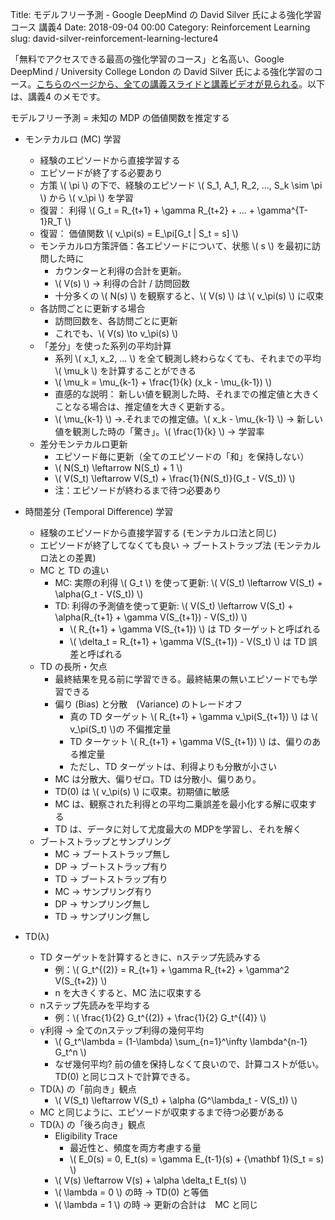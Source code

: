 Title: モデルフリー予測 - Google DeepMind の David Silver 氏による強化学習コース 講義4
Date: 2018-09-04 00:00
Category: Reinforcement Learning
slug: david-silver-reinforcement-learning-lecture4

<script src='https://cdnjs.cloudflare.com/ajax/libs/mathjax/2.7.5/MathJax.js?config=TeX-MML-AM_CHTML' async></script>

「無料でアクセスできる最高の強化学習のコース」と名高い、Google DeepMind / University College London の David Silver 氏による強化学習のコース。[こちらのページから、全ての講義スライドと講義ビデオが見られる](http://www0.cs.ucl.ac.uk/staff/d.silver/web/Teaching.html)。以下は、講義4 のメモです。

モデルフリー予測 = 未知の MDP の価値関数を推定する

- モンテカルロ (MC) 学習
	- 経験のエピソードから直接学習する
	- エピソードが終了する必要あり
	- 方策 \\( \pi \\) の下で、経験のエピソード \\( S_1, A_1, R_2, ..., S_k \sim \pi \\) から \\( v_\pi \\) を学習
	- 復習： 利得 \\( G_t = R_{t+1} + \gamma R_{t+2} + ... + \gamma^{T-1}R_T \\)
	- 復習： 価値関数 \\( v_\pi(s) = E_\pi[G_t | S_t = s] \\)
	- モンテカルロ方策評価：各エピソードについて、状態 \\( s \\) を最初に訪問した時に
		- カウンターと利得の合計を更新。
		- \\( V(s) \\) → 利得の合計 / 訪問回数
		- 十分多くの \\( N(s) \\) を観察すると、\\( V(s) \\) は \\( v_\pi(s) \\) に収束
	- 各訪問ごとに更新する場合
		- 訪問回数を、各訪問ごとに更新
		- これでも、\\( V(s) \to v_\pi(s) \\)
	- 「差分」を使った系列の平均計算
		- 系列 \\( x_1, x_2, ... \\) を全て観測し終わらなくても、それまでの平均 \\( \mu_k \\) を計算することができる
		- \\( \mu_k = \mu_{k-1} + \frac{1}{k} (x_k - \mu_{k-1}) \\) 
		- 直感的な説明： 新しい値を観測した時、それまでの推定値と大きくことなる場合は、推定値を大きく更新する。
		- \\( \mu_{k-1} \\) →.それまでの推定値。\\( x_k - \mu_{k-1} \\) → 新しい値を観測した時の「驚き」。\\( \frac{1}{k} \\) → 学習率
	- 差分モンテカルロ更新
		- エピソード毎に更新（全てのエピソードの「和」を保持しない）
		- \\( N(S_t) \leftarrow N(S_t) + 1 \\) 
		- \\( V(S_t) \leftarrow V(S_t) + \frac{1}{N(S_t)}(G_t - V(S_t)) \\)
		- 注：エピソードが終わるまで待つ必要あり

- 時間差分 (Temporal Difference) 学習
	- 経験のエピソードから直接学習する (モンテカルロ法と同じ)
	- エピソードが終了してなくても良い → ブートストラップ法 (モンテカルロ法との差異)
	- MC と TD の違い
		- MC: 実際の利得 \\( G_t \\) を使って更新: \\( V(S_t) \leftarrow V(S_t) + \alpha(G_t - V(S_t)) \\)
		- TD: 利得の予測値を使って更新: \\( V(S_t) \leftarrow V(S_t) + \alpha(R_{t+1} + \gamma V(S_{t+1}) - V(S_t)) \\)
			- \\( R_{t+1} + \gamma V(S_{t+1}) \\) は TD ターゲットと呼ばれる
			- \\( \delta_t = R_{t+1} + \gamma V(S_{t+1}) - V(S_t) \\) は TD 誤差と呼ばれる
	- TD の長所・欠点
		- 最終結果を見る前に学習できる。最終結果の無いエピソードでも学習できる
		- 偏り (Bias) と分散　(Variance) のトレードオフ
			- 真の TD ターゲット \\( R_{t+1} + \gamma v_\pi(S_{t+1}) \\) は \\( v_\pi(S_t) \\)の 不偏推定量
			- TD ターケット \\( R_{t+1} + \gamma V(S_{t+1}) \\) は、偏りのある推定量　
			- ただし、TD ターゲットは、利得よりも分散が小さい
		- MC は分散大、偏りゼロ。TD は分散小、偏りあり。
		- TD(0) は \\( v_\pi(s) \\) に収束。初期値に敏感
		- MC は、観察された利得との平均二乗誤差を最小化する解に収束する
		- TD は、データに対して尤度最大の MDPを学習し、それを解く
	- ブートストラップとサンプリング
		- MC → ブートストラップ無し
		- DP → ブートストラップ有り
		- TD → ブートストラップ有り
		- MC → サンプリング有り
		- DP → サンプリング無し
		- TD → サンプリング無し

- TD(λ)
	- TD ターゲットを計算するときに、nステップ先読みする
		- 例：\\( G_t^{(2)}  = R_{t+1} + \gamma R_{t+2} + \gamma^2 V(S_{t+2}) \\)
		- n を大きくすると、MC 法に収束する
	- nステップ先読みを平均する
		- 例：\\( \frac{1}{2} G_t^{(2)} + \frac{1}{2} G_t^{(4)} \\)
	- γ利得 → 全てのnステップ利得の幾何平均
		- \\( G_t^\lambda = (1-\lambda) \sum_{n=1}^\infty \lambda^{n-1} G_t^n \\)
		- なぜ幾何平均? 前の値を保持しなくて良いので、計算コストが低い。TD(0) と同じコストで計算できる。
	- TD(λ) の「前向き」観点
		- \\( V(S_t) \leftarrow V(S_t) + \alpha (G^\lambda_t - V(S_t)) \\)
	- MC と同じように、エピソードが収束するまで待つ必要がある
	- TD(λ) の「後ろ向き」観点
		- Eligibility Trace
			- 最近性と、頻度を両方考慮する量
			- \\( E_0(s) = 0, E_t(s) = \gamma E_{t-1}(s) + {\mathbf 1}(S_t = s) \\)
		- \\( V(s) \leftarrow V(s) + \alpha \delta_t E_t(s) \\)
		- \\( \lambda = 0 \\) の時 → TD(0) と等価
		- \\( \lambda = 1 \\) の時 → 更新の合計は　MC と同じ
